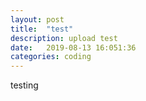 ```yaml
---
layout: post
title:  "test"
description: upload test
date:   2019-08-13 16:051:36 
categories: coding
---
```

testing
